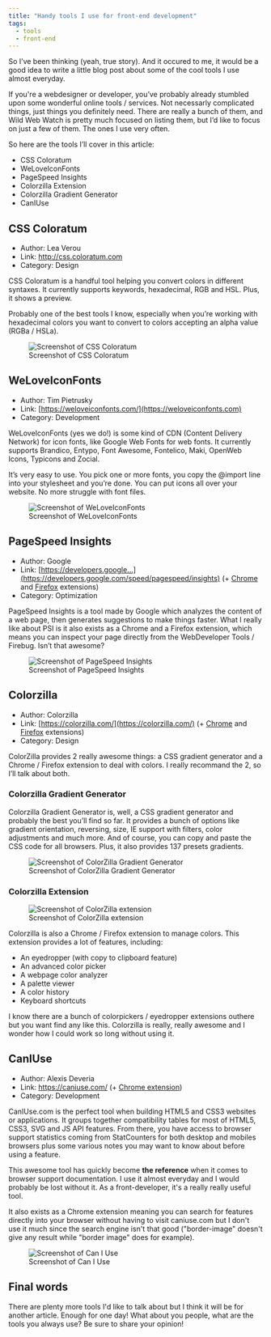 ```yaml
---
title: "Handy tools I use for front-end development"
tags:
  - tools
  - front-end
---
```


So I’ve been thinking (yeah, true story). And it occured to me, it would be a good idea to write a little blog post about some of the cool tools I use almost everyday.

If you're a webdesigner or developer, you’ve probably already stumbled upon some wonderful online tools / services. Not necessarly complicated things, just things you definitely need. There are really a bunch of them, and Wild Web Watch is pretty much focused on listing them, but I’d like to focus on just a few of them. The ones I use very often.

So here are the tools I’ll cover in this article:

* CSS Coloratum
* WeLoveIconFonts
* PageSpeed Insights
* Colorzilla Extension
* Colorzilla Gradient Generator
* CanIUse

## CSS Coloratum

* Author: Lea Verou
* Link: http://css.coloratum.com
* Category: Design

CSS Coloratum is a handful tool helping you convert colors in different syntaxes. It currently supports keywords, hexadecimal, RGB and HSL. Plus, it shows a preview.

Probably one of the best tools I know, especially when you’re working with hexadecimal colors you want to convert to colors accepting an alpha value (RGBa / HSLa).

<figure class="figure">
<img src="/assets/images/tools/css-coloratum.jpg" alt="Screenshot of CSS Coloratum" />
<figcaption>Screenshot of CSS Coloratum</figcaption>
</figure>

## WeLoveIconFonts

* Author: Tim Pietrusky
* Link: [https://weloveiconfonts.com/](https://weloveiconfonts.com)
* Category: Development

WeLoveIconFonts (yes we do!) is some kind of CDN (Content Delivery Network) for icon fonts, like Google Web Fonts for web fonts. It currently supports Brandico, Entypo, Font Awesome, Fontelico, Maki, OpenWeb Icons, Typicons and Zocial.

It’s very easy to use. You pick one or more fonts, you copy the @import line into your stylesheet and you’re done. You can put icons all over your website. No more struggle with font files.

<figure class="figure">
<img src="/assets/images/tools/weloveiconfonts.jpg" alt="Screenshot of WeLoveIconFonts" />
<figcaption>Screenshot of WeLoveIconFonts</figcaption>
</figure>

## PageSpeed Insights

* Author: Google
* Link: [https://developers.google...](https://developers.google.com/speed/pagespeed/insights) (+ [Chrome](https://chrome.google.com/webstore/detail/pagespeed-insights-by-goo/gplegfbjlmmehdoakndmohflojccocli?utm_source=chrome-ntp-icon) and [Firefox](https://developers.google.com/speed/docs/insights/using_firefox) extensions)
* Category: Optimization

PageSpeed Insights is a tool made by Google which analyzes the content of a web page, then generates suggestions to make things faster. What I really like about PSI is it also exists as a Chrome and a Firefox extension, which means you can inspect your page directly from the WebDeveloper Tools / Firebug. Isn’t that awesome?

<figure class="figure">
<img src="/assets/images/tools/page-speed-insights.jpg" alt="Screenshot of PageSpeed Insights" />
<figcaption>Screenshot of PageSpeed Insights</figcaption>
</figure>

## Colorzilla

* Author: Colorzilla
* Link: [https://colorzilla.com/](https://colorzilla.com/) (+ [Chrome](https://www.colorzilla.com/chrome/) and [Firefox](https://www.colorzilla.com/firefox/) extensions)
* Category: Design

ColorZilla provides 2 really awesome things: a CSS gradient generator and a Chrome / Firefox extension to deal with colors. I really recommand the 2, so I’ll talk about both.

### Colorzilla Gradient Generator

Colorzilla Gradient Generator is, well, a CSS gradient generator and probably the best you’ll find so far. It provides a bunch of options like gradient orientation, reversing, size, IE support with filters, color adjustments and much more. And of course, you can copy and paste the CSS code for all browsers. Plus, it also provides 137 presets gradients.

<figure class="figure">
<img src="/assets/images/tools/cz-gradient-generator.jpg" alt="Screenshot of ColorZilla Gradient Generator" />
<figcaption>Screenshot of ColorZilla Gradient Generator</figcaption>
</figure>

### Colorzilla Extension

<figure class="figure">
<img src="/assets/images/tools/cz-extension.jpg" alt="Screenshot of ColorZilla extension" />
<figcaption>Screenshot of ColorZilla extension</figcaption>
</figure>

Colorzilla is also a Chrome / Firefox extension to manage colors. This extension provides a lot of features, including:

* An eyedropper (with copy to clipboard feature)
* An advanced color picker
* A webpage color analyzer
* A palette viewer
* A color history
* Keyboard shortcuts

I know there are a bunch of colorpickers / eyedropper extensions outhere but you want find any like this. Colorzilla is really, really awesome and I wonder how I could work so long without using it.

## CanIUse

* Author: Alexis Deveria
* Link: <a href="https://weloveiconfont.com">https://caniuse.com/</a> (+ <a href="https://chrome.google.com/webstore/detail/can-i-use/kinefpelfmogilfkmjlbfkamgmofmedf/reviews?utm_source=chrome-ntp-icon">Chrome extension</a>)
* Category: Development

CanIUse.com is the perfect tool when building HTML5 and CSS3 websites or applications. It groups together compatibility tables for most of HTML5, CSS3, SVG and JS API features. From there, you have access to browser support statistics coming from StatCounters for both desktop and mobiles browsers plus some various notes you may want to know about before using a feature.

This awesome tool has quickly become **the reference** when it comes to browser support documentation. I use it almost everyday and I would probably be lost without it. As a front-developer, it's a really really useful tool.

It also exists as a Chrome extension meaning you can search for features directly into your browser without having to visit caniuse.com but I don't use it much since the search engine isn't that good ("border-image" doesn't give any result while "border image" does for example).

<figure class="figure">
<img src="/assets/images/tools/caniuse.jpg" alt="Screenshot of Can I Use" />
<figcaption>Screenshot of Can I Use</figcaption>
</figure>

## Final words

There are plenty more tools I'd like to talk about but I think it will be for another article. Enough for one day! What about you people, what are the tools you always use? Be sure to share your opinion!
